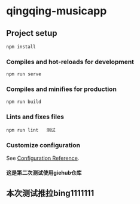 # qingqing-musicapp

## Project setup
```
npm install
```

### Compiles and hot-reloads for development
```
npm run serve
```

### Compiles and minifies for production
```
npm run build
```

### Lints and fixes files
```
npm run lint   测试
```

### Customize configuration
See [Configuration Reference](https://cli.vuejs.org/config/).

#### 这是第二次测试使用giehub仓库

## 本次测试推拉bing1111111



